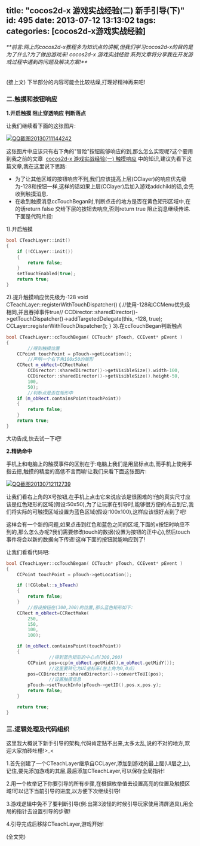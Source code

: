 title: "cocos2d-x 游戏实战经验(二) 新手引导(下)"
id: 495
date: 2013-07-12 13:13:02
tags:
categories: [cocos2d-x游戏实战经验]
---

<address>**前言:网上的cocos2d-x教程多为知识点的讲解,但我们学习cocos2d-x的目的是为了什么?为了做出游戏来! cocos2d-x 游戏实战经验 系列文章将分享我在开发游戏过程中遇到的问题及解决方案!**</address><address> </address><address> </address>(接上文)
<!--more-->
下半部分的内容可能会比较枯燥,打理好精神再来吧!



### **二.触摸和按钮响应**



**1.开启触摸 阻止穿透响应 判断落点**

让我们继续看下面的这张图片:

[![QQ截图20130711144242](/images/77dcc9c78e40e4cf541eb41c386a1a731d8b2eff.png)](http://blog.justbilt.com/wp-content/uploads/2013/07/QQ截图20130711144242.png)



这张图片中应该只有右下角的"冒险"按钮能够响应的到,那么怎么实现呢?这个要用到我之前的文章  [cocos2d-x 游戏实战经验(一) 触摸响应](http://blog.justbilt.com/402/) 中的知识,建议先看下这篇文章,我在这里说下思路:

*   为了让其他区域的按钮响应不到,我们应该提高上层(CClayer)的响应优先级为-128和按钮一样,这样的话如果上层(CClayer)后加入游戏addchild的话,会先收到触摸消息.
*   在收到触摸消息ccTouchBegan时,判断点击的地方是否在黄色矩形区域中,在的话return false 交给下层的按钮去响应,否则return true 阻止消息继续传递.
下面是代码片段:

1).开启触摸
```c++
bool CTeachLayer::init()
{
	if (!CCLayer::init())
	{
		return false;
	}
	setTouchEnabled(true);
	return true;
}
```
2).提升触摸响应优先级为-128
void CTeachLayer::registerWithTouchDispatcher()
{
	//使用-128和CCMenu优先级相同,并且吞掉事件true//
	CCDirector::sharedDirector()->getTouchDispatcher()->addTargetedDelegate(this, -128, true);
	CCLayer::registerWithTouchDispatcher();
}
3).在ccTouchBegan判断触点
```c++
bool CTeachLayer::ccTouchBegan( CCTouch* pTouch, CCEvent* pEvent )
{
        //得到触摸位置
	CCPoint touchPoint = pTouch->getLocation();
        //声明一个右下角100x50的矩形
	CCRect m_obRect=CCRectMake(
		CCDirector::sharedDirector()->getVisibleSize().width-100,
		CCDirector::sharedDirector()->getVisibleSize().height-50,
		100,
		50);
        //判断点是否在矩形中
	if (m_obRect.containsPoint(touchPoint))
	{
		return false;
	}
	return true;
}
```
大功告成,快去试一下吧!



**2.精确命中**

手机上和电脑上的触摸事件的区别在于:电脑上我们是用鼠标点击,而手机上使用手指去摁,触摸的精度的高低不言而喻!让我们来看下面这张图片:

[![QQ截图20130712112739](/images/48f5c73509bf938b88bb3589bd6cb0a0bdb696fb.png)](http://blog.justbilt.com/wp-content/uploads/2013/07/QQ截图20130712112739.png)



让我们看右上角的X号按钮,在手机上点击它来说应该是很困难的!他的真实尺寸应该是红色矩形的区域(假设:50x50),为了让玩家在引导时,能够很方便的点击到它,我们将实际的可触摸区域设置为蓝色区域(假设:100x100),这样应该很好点到了吧!

这样会有一个新的问题,如果点击到红色和蓝色之间的区域,下面的x按钮时响应不到的,那么怎么办呢?我们需要修改touch的数据(设置为按钮的正中心),然后touch事件将会以新的数据向下传递!这样下面的按钮就能响应到了!

让我们看看代码吧:
```c++
bool CTeachLayer::ccTouchBegan( CCTouch* pTouch, CCEvent* pEvent )
{
	CCPoint touchPoint = pTouch->getLocation();

	if (!CGlobal::s_bTeach)
	{
		return false;
	}
        //假设按钮在(300,200)的位置,那么蓝色矩形如下:
	CCRect m_obRect=CCRectMake(
		250,
		150,
		100,
		100);

	if (m_obRect.containsPoint(touchPoint))
	{
                //得到蓝色矩形的中心点(300,200)
		CCPoint pos=ccp(m_obRect.getMidX(),m_obRect.getMidY());
                //这里要转化为UI坐标系(左上角为0,0点)
		pos=CCDirector::sharedDirector()->convertToUI(pos);
                //设置触摸信息
		pTouch->setTouchInfo(pTouch->getID(),pos.x,pos.y);
		return false;
	}

	return true;
}
```


### **三.逻辑处理及代码组织**

这里我大概说下新手引导的架构,代码肯定贴不出来,太多太乱,说的不对的地方,欢迎大家拍砖吐槽!>_<

1.首先创建了一个CTeachLayer继承自CCLayer,添加到游戏的最上层(UI层之上),记住,要先添加游戏的其层,最后添加CTeachLayer,可以保存全局指针!

2.用一个枚举记下你要引导的所有步骤,在根据枚举值去设置高亮的位置及触摸区域!可以记下当前引导的进度,以方便下次继续引导!

3.游戏逻辑中免不了要判断引导(例:出第3波怪的时候引导玩家使用清屏道具),用全局的指针去设置引导的步骤!

4.引导完成后移除CTeachLayer,游戏开始!





(全文完)


